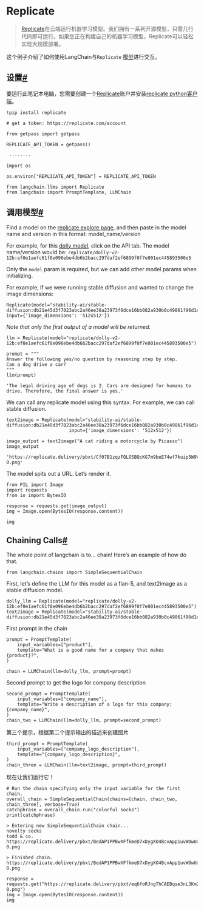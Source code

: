 
Replicate
=============================


> 
> [Replicate](https://replicate.com/blog/machine-learning-needs-better-tools)在云端运行机器学习模型。我们拥有一系列开源模型，只需几行代码即可运行。如果您正在构建自己的机器学习模型，Replicate可以轻松实现大规模部署。
> 
> 
> 

这个例子介绍了如何使用LangChain与`Replicate` [模型](https://replicate.com/explore)进行交互。

设置[#](#setup "永久链接到此标题")
------------------------

要运行此笔记本电脑，您需要创建一个[Replicate](https://replicate.com)账户并安装[replicate python客户端](https://github.com/replicate/replicate-python)。

```
!pip install replicate

```

```
# get a token: https://replicate.com/account

from getpass import getpass

REPLICATE_API_TOKEN = getpass()

```

```
 ········

```

```
import os

os.environ["REPLICATE_API_TOKEN"] = REPLICATE_API_TOKEN

```

```
from langchain.llms import Replicate
from langchain import PromptTemplate, LLMChain

```

调用模型[#](#calling-a-model "永久链接到此标题")
------------------------------------

Find a model on the [replicate explore page](https://replicate.com/explore), and then paste in the model name and version in this format: model_name/version

For example, for this [dolly model](https://replicate.com/replicate/dolly-v2-12b), click on the API tab. The model name/version would be: `replicate/dolly-v2-12b:ef0e1aefc61f8e096ebe4db6b2bacc297daf2ef6899f0f7e001ec445893500e5`

Only the `model` param is required, but we can add other model params when initializing.

For example, if we were running stable diffusion and wanted to change the image dimensions:

```
Replicate(model="stability-ai/stable-diffusion:db21e45d3f7023abc2a46ee38a23973f6dce16bb082a930b0c49861f96d1e5bf", input={'image_dimensions': '512x512'})

```

*Note that only the first output of a model will be returned.*

```
llm = Replicate(model="replicate/dolly-v2-12b:ef0e1aefc61f8e096ebe4db6b2bacc297daf2ef6899f0f7e001ec445893500e5")

```

```
prompt = """
Answer the following yes/no question by reasoning step by step. 
Can a dog drive a car?
"""
llm(prompt)

```

```
'The legal driving age of dogs is 2. Cars are designed for humans to drive. Therefore, the final answer is yes.'

```

We can call any replicate model using this syntax. For example, we can call stable diffusion.

```
text2image = Replicate(model="stability-ai/stable-diffusion:db21e45d3f7023abc2a46ee38a23973f6dce16bb082a930b0c49861f96d1e5bf", 
                       input={'image_dimensions': '512x512'})

```

```
image_output = text2image("A cat riding a motorcycle by Picasso")
image_output

```

```
'https://replicate.delivery/pbxt/Cf07B1zqzFQLOSBQcKG7m9beE74wf7kuip5W9VxHJFembefKE/out-0.png'

```

The model spits out a URL. Let’s render it.

```
from PIL import Image
import requests
from io import BytesIO

response = requests.get(image_output)
img = Image.open(BytesIO(response.content))

img

```


Chaining Calls[#](#chaining-calls "Permalink to this headline")
---------------------------------------------------------------

The whole point of langchain is to… chain! Here’s an example of how do that.

```
from langchain.chains import SimpleSequentialChain

```

First, let’s define the LLM for this model as a flan-5, and text2image as a stable diffusion model.

```
dolly_llm = Replicate(model="replicate/dolly-v2-12b:ef0e1aefc61f8e096ebe4db6b2bacc297daf2ef6899f0f7e001ec445893500e5")
text2image = Replicate(model="stability-ai/stable-diffusion:db21e45d3f7023abc2a46ee38a23973f6dce16bb082a930b0c49861f96d1e5bf")

```

First prompt in the chain

```
prompt = PromptTemplate(
    input_variables=["product"],
    template="What is a good name for a company that makes {product}?",
)

chain = LLMChain(llm=dolly_llm, prompt=prompt)

```

Second prompt to get the logo for company description

```
second_prompt = PromptTemplate(
    input_variables=["company_name"],
    template="Write a description of a logo for this company: {company_name}",
)
chain_two = LLMChain(llm=dolly_llm, prompt=second_prompt)

```

第三个提示，根据第二个提示输出的描述来创建图片

```
third_prompt = PromptTemplate(
    input_variables=["company_logo_description"],
    template="{company_logo_description}",
)
chain_three = LLMChain(llm=text2image, prompt=third_prompt)

```

现在让我们运行它！

```
# Run the chain specifying only the input variable for the first chain.
overall_chain = SimpleSequentialChain(chains=[chain, chain_two, chain_three], verbose=True)
catchphrase = overall_chain.run("colorful socks")
print(catchphrase)

```

```
> Entering new SimpleSequentialChain chain...
novelty socks
todd & co.
https://replicate.delivery/pbxt/BedAP1PPBwXFfkmeD7xDygXO4BcvApp1uvWOwUdHM4tcQfvCB/out-0.png

> Finished chain.
https://replicate.delivery/pbxt/BedAP1PPBwXFfkmeD7xDygXO4BcvApp1uvWOwUdHM4tcQfvCB/out-0.png

```

```
response = requests.get("https://replicate.delivery/pbxt/eq6foRJngThCAEBqse3nL3Km2MBfLnWQNd0Hy2SQRo2LuprCB/out-0.png")
img = Image.open(BytesIO(response.content))
img

```


